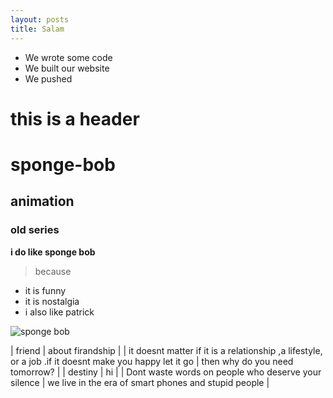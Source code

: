 ```yaml
---
layout: posts
title: Salam 
---
```


- We wrote some code
- We built our website
- We pushed

# this is a header
 
# sponge-bob
## animation
### old series
**i do like sponge bob**
> because
- it is funny
- it is nostalgia
- i also like patrick


![sponge bob](https://encrypted-tbn0.gstatic.com/images?q=tbn:ANd9GcQvuq8HQmnFm73WgfL6hLrHqUJx0nvhDQL-Ew&s)





| friend | about firandship |
| it doesnt matter if it is a relationship ,a lifestyle, or a job .if it doesnt make you happy let it go  | then why do you need tomorrow? |
| destiny | hi |
| Dont waste words on people who deserve your silence | we live in the era of smart phones and stupid people |


